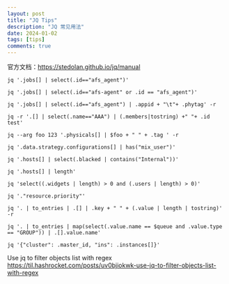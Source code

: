 ```yaml
---
layout: post
title: "JQ Tips"
description: "JQ 常见用法"
date: 2024-01-02
tags: [tips]
comments: true
---
```


官方文档：https://stedolan.github.io/jq/manual

```text
jq '.jobs[] | select(.id=="afs_agent")'

jq '.jobs[] | select(.id=="afs-agent" or .id == "afs_agent")'

jq '.jobs[] | select(.id=="afs_agent") | .appid + "\t"+ .phytag' -r

jq -r '.[] | select(.name=="AAA") | (.members|tostring) +" "+ .id test'

jq --arg foo 123 '.physicals[] | $foo + " " + .tag ' -r

jq '.data.strategy.configurations[] | has("mix_user")'

jq '.hosts[] | select(.blacked | contains("Internal"))'

jq '.hosts[] | length'

jq 'select((.widgets | length) > 0 and (.users | length) > 0)'

jq '."resource.priority"'

jq '. | to_entries | .[] | .key + " " + (.value | length | tostring)' -r

jq '. | to_entries | map(select(.value.name == $queue and .value.type == "GROUP")) | .[].value.name'

jq '{"cluster": .master_id, "ins": .instances[]}'
```

Use jq to filter objects list with regex
https://til.hashrocket.com/posts/uv0bjiokwk-use-jq-to-filter-objects-list-with-regex
